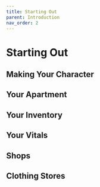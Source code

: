 ```yaml
---
title: Starting Out
parent: Introduction
nav_order: 2
---
```


# Starting Out

## Making Your Character

## Your Apartment

## Your Inventory

## Your Vitals

## Shops

## Clothing Stores

